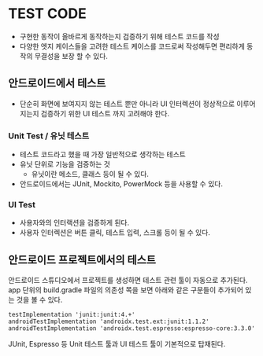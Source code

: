 # TEST CODE
- 구현한 동작이 올바르게 동작하는지 검증하기 위해 테스트 코드를 작성
- 다양한 엣지 케이스들을 고려한 테스트 케이스를 코드로써 작성해두면 편리하게 동작의 무결성을 보장 할 수 있다.

## 안드로이드에서 테스트
- 단순히 화면에 보여지지 않는 테스트 뿐만 아니라 UI 인터렉션이 정상적으로 이루어지는지 검증하기 위한 UI 테스트 까지 고려해야 한다.

### Unit Test / 유닛 테스트
- 테스트 코드라고 했을 때 가장 일반적으로 생각하는 테스트
- 유닛 단위로 기능을 검증하는 것
  - 유닛이란 메소드, 클래스 등이 될 수 있다.
- 안드로이드에서는 JUnit, Mockito, PowerMock 등을 사용할 수 있다.

### UI Test
- 사용자와의 인터랙션을 검증하게 된다.
- 사용자 인터렉션은 버튼 클릭, 테스트 입력, 스크롤 등이 될 수 있다.

## 안드로이드 프로젝트에서의 테스트
안드로이드 스튜디오에서 프로젝트를 생성하면 테스트 관련 툴이 자동으로 추가된다. app 단위의 build.gradle 파일의 의존성 쪽을 보면 아래와 같은 구문들이 추가되어 있는 것을 볼 수 있다.
~~~
testImplementation 'junit:junit:4.+'
androidTestImplementation 'androidx.test.ext:junit:1.1.2'
androidTestImplementation 'androidx.test.espresso:espresso-core:3.3.0'
~~~
JUnit, Espresso 등 Unit 테스트 툴과 UI 테스트 툴이 기본적으로 탑재된다.

